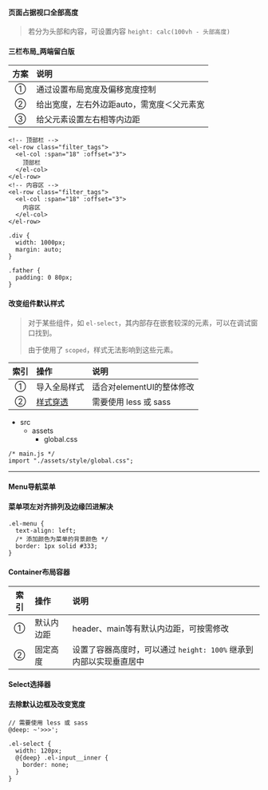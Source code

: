 #### 页面占据视口全部高度  
> 若分为头部和内容，可设置内容 `height: calc(100vh - 头部高度)`

#### 三栏布局_两端留白版  

方案 | 说明
:-: | :- 
① | 通过设置布局宽度及偏移宽度控制
② | 给出宽度，左右外边距auto，需宽度＜父元素宽  
③ | 给父元素设置左右相等内边距

```
<!-- 顶部栏 -->
<el-row class="filter_tags">
  <el-col :span="18" :offset="3">
    顶部栏
  </el-col>
</el-row>
<!-- 内容区 -->
<el-row class="filter_tags">
  <el-col :span="18" :offset="3">
    内容区
  </el-col>
</el-row>
```

```
.div {
  width: 1000px;
  margin: auto;
}
```

```
.father {
  padding: 0 80px;
}
```

#### 改变组件默认样式  
> 对于某些组件，如 `el-select`，其内部存在嵌套较深的元素，可以在调试窗口找到。  
> 
> 由于使用了 `scoped`，样式无法影响到这些元素。  

索引 | 操作 | 说明
:-: | :- | :-  
① | 导入全局样式 | 适合对elementUI的整体修改 
② | [样式穿透](#去除默认边框及改变宽度) | 需要使用 less 或 sass    

- src  
  + assets
    - global.css  

```
/* main.js */
import "./assets/style/global.css";
```

----

#### Menu导航菜单  

#### 菜单项左对齐排列及边缘凹进解决  

```
.el-menu {
  text-align: left;
  /* 添加颜色为菜单的背景颜色 */
  border: 1px solid #333;
}
```

#### Container布局容器  

索引 | 操作 | 说明
:-: | :- | :-  
① | 默认内边距 | header、main等有默认内边距，可按需修改  
② | 固定高度 | 设置了容器高度时，可以通过 `height: 100%` 继承到内部以实现垂直居中  

#### Select选择器  

#### 去除默认边框及改变宽度

```
// 需要使用 less 或 sass  
@deep: ~'>>>';

.el-select {   
  width: 120px;
  @{deep} .el-input__inner {
    border: none; 
  }
}
```















